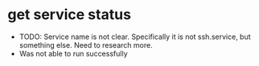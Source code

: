 # get service status
* TODO: Service name is not clear. Specifically it is not ssh.service, but something else. Need to research more.
* Was not able to run successfully


